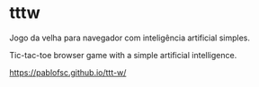 # tttw
Jogo da velha para navegador com inteligência artificial simples.

Tic-tac-toe browser game with a simple artificial intelligence.

https://pablofsc.github.io/ttt-w/

